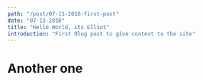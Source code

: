 ```yaml
---
path: "/post/07-11-2018-first-post"
date: "07-11-2018"
title: "Hello World, its Elliot"
introduction: "First Blog post to give context to the site"
---
```


# Another one
